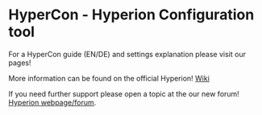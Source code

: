 # HyperCon - Hyperion Configuration tool

For a HyperCon guide (EN/DE) and settings explanation please visit our pages!

More information can be found on the official Hyperion!
[Wiki](https://wiki.hyperion-project.org) 
 
If you need further support please open a topic at the our new forum!
[Hyperion webpage/forum](https://www.hyperion-project.org).
